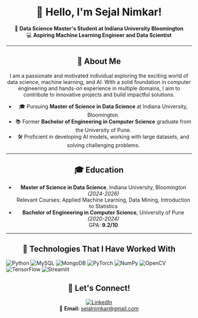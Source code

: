 <div align="center">
  
# 👋 Hello, I'm Sejal Nimkar!  

🌟 **Data Science Master's Student at Indiana University Bloomington**  
💻 **Aspiring Machine Learning Engineer and Data Scientist**  


---

## 🚀 About Me  
I am a passionate and motivated individual exploring the exciting world of data science, machine learning, and AI. With a solid foundation in computer engineering and hands-on experience in multiple domains, I aim to contribute to innovative projects and build impactful solutions.

- 🎓 Pursuing **Master of Science in Data Science** at Indiana University, Bloomington.  
- 📚 Former **Bachelor of Engineering in Computer Science** graduate from the University of Pune.  
- 🛠️ Proficient in developing AI models, working with large datasets, and solving challenging problems.

---
## 🎓 Education  
- **Master of Science in Data Science**, Indiana University, Bloomington *(2024-2026)*  
  Relevant Courses: Applied Machine Learning, Data Mining, Introduction to Statistics  
- **Bachelor of Engineering in Computer Science**, University of Pune *(2020-2024)*  
  GPA: **9.2/10**  

---

## 🧰 Technologies That I Have Worked With  
<p align="left">
  <img src="https://img.shields.io/badge/Python-%233776AB.svg?style=flat&logo=python&logoColor=white" alt="Python"/>
  <img src="https://img.shields.io/badge/MySQL-%234479A1.svg?style=flat&logo=mysql&logoColor=white" alt="MySQL"/>
  <img src="https://img.shields.io/badge/MongoDB-%2347A248.svg?style=flat&logo=mongodb&logoColor=white" alt="MongoDB"/>
  <img src="https://img.shields.io/badge/PyTorch-%23EE4C2C.svg?style=flat&logo=pytorch&logoColor=white" alt="PyTorch"/>
  <img src="https://img.shields.io/badge/Numpy-%23013243.svg?style=flat&logo=numpy&logoColor=white" alt="NumPy"/>
  <img src="https://img.shields.io/badge/OpenCV-%235C3EE8.svg?style=flat&logo=opencv&logoColor=white" alt="OpenCV"/>
  <img src="https://img.shields.io/badge/TensorFlow-%23FF6F00.svg?style=flat&logo=tensorflow&logoColor=white" alt="TensorFlow"/>
  <img src="https://img.shields.io/badge/Streamlit-%23FF4B4B.svg?style=flat&logo=streamlit&logoColor=white" alt="Streamlit"/>
</p>


## 🤝 Let's Connect!  
[![LinkedIn](https://img.shields.io/badge/LinkedIn-%230077B5.svg?style=flat&logo=linkedin&logoColor=white)](https://linkedin.com/in/sejal-nimkar-890293213)  
📧 **Email:** [sejalnimkar@gmail.com](mailto:sejalnimkar@gmail.com)  

</div>
